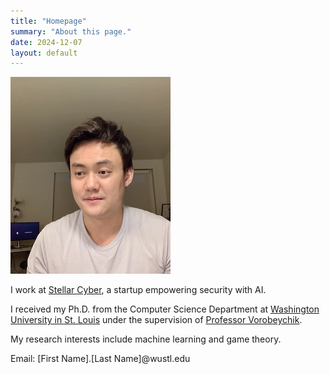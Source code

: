 ```yaml
---
title: "Homepage"
summary: "About this page."
date: 2024-12-07
layout: default
---
```

![Researcher Portrait](assets/images/img.jpg)





I work at [Stellar Cyber](https://stellarcyber.ai/), a startup empowering security with AI.

I received my Ph.D. from the Computer Science Department at [Washington University in St. Louis](https://cse.wustl.edu/) under the supervision of [Professor Vorobeychik](http://vorobeychik.com/).

My research interests include machine learning and game theory.

Email: \[First Name\].\[Last Name\]@wustl.edu
<br>


